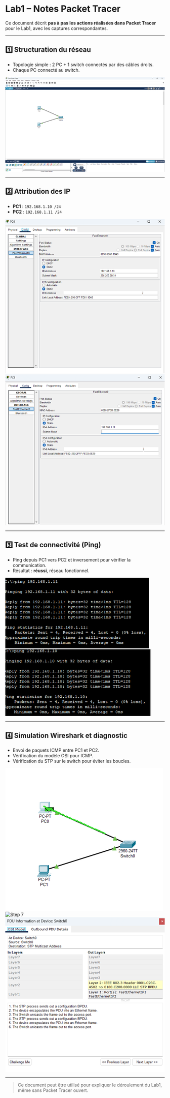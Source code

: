 # Lab1 – Notes Packet Tracer

Ce document décrit **pas à pas les actions réalisées dans Packet Tracer** pour le Lab1, avec les captures correspondantes.

---

## 1️⃣ Structuration du réseau

- Topologie simple : 2 PC + 1 switch connectés par des câbles droits.
- Chaque PC connecté au switch.

![Step 1](Lab1_Step1.png)

---

## 2️⃣ Attribution des IP

- **PC1** : `192.168.1.10 /24`  
- **PC2** : `192.168.1.11 /24`  

![Step 2](Lab1_Step2.png)  
![Step 3](Lab1_Step3.png)

---

## 3️⃣ Test de connectivité (Ping)

- Ping depuis PC1 vers PC2 et inversement pour vérifier la communication.
- Résultat : **réussi**, réseau fonctionnel.

![Step 4](Lab1_Step4.png)  
![Step 5](Lab1_Step5.png)

---

## 4️⃣ Simulation Wireshark et diagnostic

- Envoi de paquets ICMP entre PC1 et PC2.  
- Vérification du modèle OSI pour ICMP.  
- Vérification du STP sur le switch pour éviter les boucles.

![Step 6](Lab1_Step6.png)  
![Step 7](Lab1_Step7.png)  
![Step 8](Lab1_Step8.png)

---

> Ce document peut être utilisé pour expliquer le déroulement du Lab1, même sans Packet Tracer ouvert.
